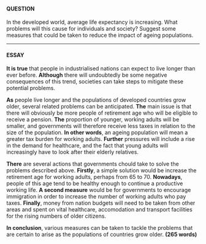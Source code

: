 #### QUESTION
In the developed world, average life expectancy is increasing. What problems will this cause for individuals and society? Suggest some measures that could be taken to reduce the impact of ageing populations.
***
#### ESSAY
**It is true** that people in industrialised nations can expect to live longer than ever before. **Although** there will undoubtedly be some negative consequences of this trend, societies can take steps to mitigate these potential problems.

**As** people live longer and the populations of developed countries grow older, several related problems can be anticipated. **The** main issue is that there will obviously be more people of retirement age who will be eligible to receive a pension. **The** proportion of younger, working adults will be smaller, and governments will therefore receive less taxes in relation to the size of the population. **In other words**, an ageing population will mean a greater tax burden for working adults. **Further** pressures will include a rise in the demand for healthcare, and the fact that young adults will increasingly have to look after their elderly relatives.

**There** are several actions that governments chould take to solve the problems described above. **Firstly**, a simple solution would be increase the retirement age for working adults, perhaps from 65 to 70. **Nowadays**, people of this age tend to be healthy enough to continue a productive working life. **A second measure** would be for governments to encourage immigration in order to increase the number of working adults who pay taxes. **Finally**, money from nation budgets will need to be taken from other areas and spent on vital healthcare, accomodation and transport facilities for the rising numbers of older citizens.

**In conclusion**, various measures can be taken to tackle the problems that are certain to arise as the populations of countries grow older.
**(265 words)**
